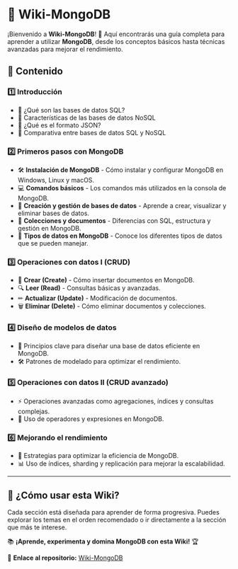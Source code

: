 # 📖 Wiki-MongoDB

¡Bienvenido a **Wiki-MongoDB**! 🚀 Aquí encontrarás una guía completa para aprender a utilizar **MongoDB**, desde los conceptos básicos hasta técnicas avanzadas para mejorar el rendimiento.

## 📌 Contenido

### 1️⃣ Introducción
- 🔹 ¿Qué son las bases de datos SQL?
- 🔹 Características de las bases de datos NoSQL
- 🔹 ¿Qué es el formato JSON?
- 🔹 Comparativa entre bases de datos SQL y NoSQL

### 2️⃣ Primeros pasos con MongoDB
- 🛠 **Instalación de MongoDB** - Cómo instalar y configurar MongoDB en Windows, Linux y macOS.
- 💻 **Comandos básicos** - Los comandos más utilizados en la consola de MongoDB.
- 📂 **Creación y gestión de bases de datos** - Aprende a crear, visualizar y eliminar bases de datos.
- 📑 **Colecciones y documentos** - Diferencias con SQL, estructura y gestión en MongoDB.
- 🔢 **Tipos de datos en MongoDB** - Conoce los diferentes tipos de datos que se pueden manejar.

### 3️⃣ Operaciones con datos I (CRUD)
- 📝 **Crear (Create)** - Cómo insertar documentos en MongoDB.
- 🔍 **Leer (Read)** - Consultas básicas y avanzadas.
- ✏ **Actualizar (Update)** - Modificación de documentos.
- 🗑 **Eliminar (Delete)** - Cómo eliminar documentos y colecciones.

### 4️⃣ Diseño de modelos de datos
- 🎨 Principios clave para diseñar una base de datos eficiente en MongoDB.
- 🛠 Patrones de modelado para optimizar el rendimiento.

### 5️⃣ Operaciones con datos II (CRUD avanzado)
- ⚡ Operaciones avanzadas como agregaciones, índices y consultas complejas.
- 🔀 Uso de operadores y expresiones en MongoDB.

### 6️⃣ Mejorando el rendimiento
- 🚀 Estrategias para optimizar la eficiencia de MongoDB.
- 📊 Uso de índices, sharding y replicación para mejorar la escalabilidad.

---
## 🔗 ¿Cómo usar esta Wiki?
Cada sección está diseñada para aprender de forma progresiva. Puedes explorar los temas en el orden recomendado o ir directamente a la sección que más te interese.

📚 **¡Aprende, experimenta y domina MongoDB con esta Wiki!** 🏆

🔗 **Enlace al repositorio:** [Wiki-MongoDB](https://github.com/Dunlag/Wiki-MondoDB)
